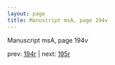 ```yaml
---
layout: page
title: Manuscript msA, page 194v
---
```


Manuscript msA, page 194v

prev:  [194r](../194r) | next:  [195r](../195r)